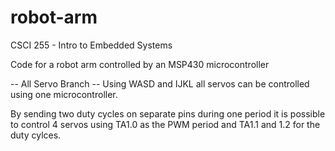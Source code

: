# robot-arm

CSCI 255 - Intro to Embedded Systems

Code for a robot arm controlled by an MSP430 microcontroller


-- All Servo Branch --
Using WASD and IJKL all servos can be controlled using one microcontroller.

By sending two duty cycles on separate pins during one period it is possible to
control 4 servos using TA1.0 as the PWM period and TA1.1 and 1.2 for the duty
cylces.
